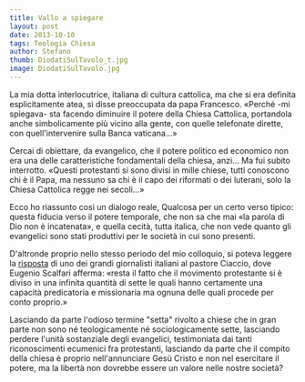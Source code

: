 ```yaml
---
title: Vallo a spiegare
layout: post
date: 2013-10-10
tags: Teologia Chiesa
author: Stefano
thumb: DiodatiSulTavolo_t.jpg
image: DiodatiSulTavolo.jpg 
---
```

 
La mia dotta interlocutrice, italiana di cultura cattolica, ma che si era definita esplicitamente atea, si disse preoccupata da papa Francesco. «Perché -mi spiegava- sta facendo diminuire il potere della Chiesa Cattolica, portandola anche simbolicamente più vicino alla gente, con quelle telefonate dirette, con quell'intervenire sulla Banca vaticana...»

Cercai di obiettare, da evangelico, che il potere politico ed economico non era una delle caratteristiche fondamentali della chiesa, anzi... Ma fui subito interrotto. «Questi protestanti si sono divisi in mille chiese, tutti conoscono chi è il Papa, ma nessuno sa chi è il capo dei riformati o dei luterani, solo la Chiesa Cattolica regge nei secoli...»

Ecco ho riassunto così un dialogo reale, Qualcosa per un certo verso tipico: questa fiducia verso il potere temporale, che non sa che mai «la parola di Dio non è incatenata», e quella cecità, tutta italica, che non vede quanto gli evangelici sono stati produttivi per le società in cui sono presenti.

D'altronde proprio nello stesso periodo del mio colloquio, si poteva leggere la <a href="http://vociprotestanti.it/2013/08/11/la-risposta-di-eugenio-scalfari-al-pastore-peter-ciaccio/" title="risposta Scalfari a Ciaccio">risposta</a> di uno dei grandi giornalisti italiani al pastore Ciaccio, dove Eugenio Scalfari afferma: «resta il fatto che il movimento protestante si è diviso in una infinita quantità di sette le quali hanno certamente una capacità predicatoria e missionaria ma ognuna delle quali procede per conto proprio.»

Lasciando da parte l'odioso termine "setta" rivolto a chiese che in gran parte non sono né teologicamente né sociologicamente sette, lasciando perdere l'unità sostanziale degli evangelici, testimoniata dai tanti riconoscimenti ecumenici fra protestanti, lasciando da parte che il compito della chiesa è proprio nell'annunciare Gesù Cristo e non nel esercitare il potere, ma la libertà non dovrebbe essere un valore nelle nostre società? 